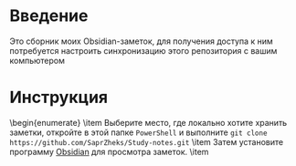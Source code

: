 # Введение
Это сборник моих Obsidian-заметок, для получения доступа к ним потребуется настроить синхронизацию этого репозитория с вашим компьютером
# Инструкция
\begin{enumerate}
\item Выберите место, где локально хотите хранить заметки, откройте в этой папке `PowerShell` и выполните
`git clone https://github.com/SaprZheks/Study-notes.git`
\item Затем установите программу [Obsidian](https://obsidian.md/download) для просмотра заметок.
\item 
